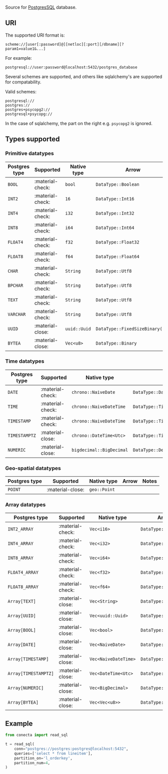 Source for [PostgresSQL](https://www.postgresql.org/) database.

## URI

The supported URI format is:

`scheme://[user[:password]@][netloc][:port][/dbname][?param1=value1&...]`

For example:

```shell
postgresql://user:password@localhost:5432/postgres_database
```

Several schemes are supported, and others like sqlalchemy's are supported for compatability.

Valid schemes:

```shell
postgresql://
postgres://
postgres+psycopg2://
postgresql+psycopg://
```

In the case of sqlalchemy, the part on the right e.g. `psycopg2` is ignored.

## Types supported

### Primitive datatypes

| Postgres type        | Supported        | Native type              | Arrow                                        | Notes                     |
|----------------------|------------------|--------------------------|----------------------------------------------|---------------------------|
| `BOOL`               | :material-check: | `bool`                   | `DataType::Boolean`                          |                           |
| `INT2`               | :material-check: | `16`                     | `DataType::Int16`                            |                           |
| `INT4`               | :material-check: | `i32`                    | `DataType::Int32`                            |                           |
| `INT8`               | :material-check: | `i64`                    | `DataType::Int64`                            |                           |
| `FLOAT4`             | :material-check: | `f32`                    | `DataType::Float32`                          |                           |
| `FLOAT8`             | :material-check: | `f64`                    | `DataType::Float64`                          |                           |
| `CHAR`               | :material-check: | `String`                 | `DataType::Utf8`                             |                           |
| `BPCHAR`             | :material-check: | `String`                 | `DataType::Utf8`                             |                           |
| `TEXT`               | :material-check: | `String`                 | `DataType::Utf8`                             |                           |
| `VARCHAR`            | :material-check: | `String`                 | `DataType::Utf8`                             |                           |
| `UUID`               | :material-close: | `uuid::Uuid`             | `DataType::FixedSizeBinary(16)`              |                           |
| `BYTEA`              | :material-close: | `Vec<u8>`                | `DataType::Binary`                           |                           |

### Time datatypes

| Postgres type        | Supported        | Native type              | Arrow                                        | Notes                     |
|----------------------|------------------|--------------------------|----------------------------------------------|---------------------------|
| `DATE`               | :material-check: | `chrono::NaiveDate`      | `DataType::Date32`                           | 32 bit                    |
| `TIME`               | :material-check: | `chrono::NaiveDateTime`  | `DataType::Time64(TimeUnit::Microsecond)`    | precision is microseconds |
| `TIMESTAMP`          | :material-check: | `chrono::NaiveDateTime`  | `DataType::Timestamp<TimeUnit::Microsecond>` | precision is microseconds |
| `TIMESTAMPTZ`        | :material-close: | `chrono::DateTime<Utc>`  | `DataType::Timestamp`                        |                           |
| `NUMERIC`            | :material-close: | `bigdecimal::BigDecimal` | `DataType::Decimal128`                       |                           |

### Geo-spatial datatypes

| Postgres type | Supported        | Native type  | Arrow | Notes |
|---------------|------------------|--------------|-------|-------|
| `POINT`       | :material-close: | `geo::Point` |       |       |

### Array datatypes

| Postgres type        | Supported        | Native type              | Arrow                 | Notes                     |
|----------------------|------------------|--------------------------|-----------------------|---------------------------|
| `INT2_ARRAY`         | :material-check: | `Vec<i16>`               | `DataType::List<i16>` |                           |
| `INT4_ARRAY`         | :material-check: | `Vec<i32>`               | `DataType::List<i32>` |                           |
| `INT8_ARRAY`         | :material-check: | `Vec<i64>`               | `DataType::List<i64>` |                           |
| `FLOAT4_ARRAY`       | :material-check: | `Vec<f32>`               | `DataType::List<f32>` |                           |
| `FLOAT8_ARRAY`       | :material-check: | `Vec<f64>`               | `DataType::List<f64>` |                           |
| `Array[TEXT]`        | :material-close: | `Vec<String>`            | `DataType::List`      |                           |
| `Array[UUID]`        | :material-close: | `Vec<uuid::Uuid>`        | `DataType::List`      |                           |
| `Array[BOOL]`        | :material-close: | `Vec<bool>`              | `DataType::List`      |                           |
| `Array[DATE]`        | :material-close: | `Vec<NaiveDate>`         | `DataType::List`      |                           |
| `Array[TIMESTAMP]`   | :material-close: | `Vec<NaiveDateTime>`     | `DataType::List`      |                           |
| `Array[TIMESTAMPTZ]` | :material-close: | `Vec<DateTime<Utc>`      | `DataType::List`      |                           |
| `Array[NUMERIC]`     | :material-close: | `Vec<BigDecimal>`        | `DataType::List`      |                           |
| `Array[BYTEA]`       | :material-close: | `Vec<Vec<u8>>`           | `DataType::List`      |                           |

## Example

```python
from conecta import read_sql

t = read_sql(
    conn="postgres://postgres:postgres@localhost:5432",
    queries=['select * from lineitem'],
    partition_on='l_orderkey',
    partition_num=4,
)
```